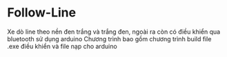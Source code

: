 # Follow-Line
Xe dò line theo nền đen trắng và trắng đen, ngoài ra còn có điều khiển qua bluetooth sử dụng arduino 
Chương trình bao gồm chương trình build file .exe điều khiển và file nạp cho arduino

